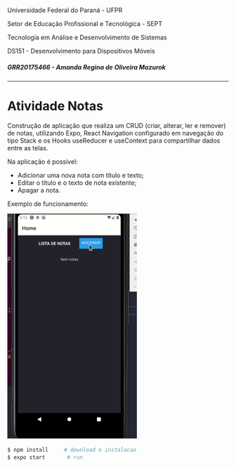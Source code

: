 Universidade Federal do Paraná - UFPR

Setor de Educação Profissional e Tecnológica - SEPT

Tecnologia em Análise e Desenvolvimento de Sistemas

DS151 - Desenvolvimento para Dispositivos Móveis

##### GRR20175466 - Amanda Regina de Oliveira Mazurok

---

# Atividade Notas

Construção de aplicação que realiza um CRUD (criar, alterar, ler e remover) de notas, utilizando Expo, React Navigation configurado em navegação do tipo Stack e os Hooks useReducer e useContext para compartilhar dados entre as telas.  

Na aplicação é possível:

- Adicionar uma nova nota com título e texto;
- Editar o título e o texto de nota existente;
- Apagar a nota.

Exemplo de funcionamento:

<img src="images/exemplo.gif" alt="Notes" style="zoom: 50%;" />



```bash
$ npm install     # download e instalacao
$ expo start       # run
```

